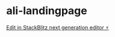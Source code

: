 # ali-landingpage

[Edit in StackBlitz next generation editor ⚡️](https://stackblitz.com/~/github.com/Venkat-3010/ali-landingpage)
